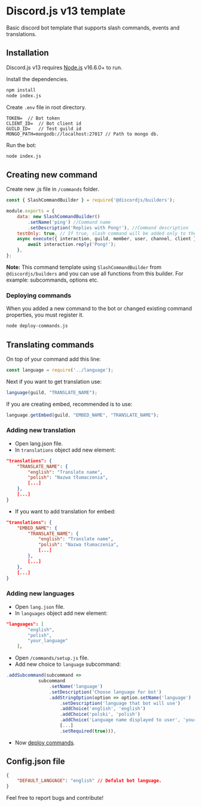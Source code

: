# Discord.js v13 template
Basic discord bot template that supports slash commands, events and translations.
## Installation
Discord.js v13 requires [Node.js](https://nodejs.org/) v16.6.0+ to run.

Install the dependencies.
```sh
npm install
node index.js
```

Create `.env` file in root directory.
```env
TOKEN=  // Bot token
CLIENT_ID=  // Bot client id
GUILD_ID=   // Test guild id
MONGO_PATH=mongodb://localhost:27017 // Path to mongo db.
```

Run the bot:
```sh
node index.js
```

## Creating new command
Create new .js file in `/commands` folder.
```js
const { SlashCommandBuilder } = require('@discordjs/builders');

module.exports = {
    data: new SlashCommandBuilder()
        .setName('ping') //Command name
        .setDescription('Replies with Pong!'), //Command description
    testOnly: true, // If true, slash command will be added only to the test guild.
    async execute({ interaction, guild, member, user, channel, client } ) {
        await interaction.reply('Pong!');
    },
};
```
**Note:** This command template using `SlashCommandBuilder` from `@discordjs/builders` and you can use all functions from this builder. For example: subcommands, options etc.
### Deploying commands
When you added a new command to the bot or changed existing command properties, you must register it.
```sh
node deploy-commands.js
```

## Translating commands
On top of your command add this line:
```js
const language = require('../language');
```
Next if you want to get translation use:
```js
language(guild, "TRANSLATE_NAME");
```
If you are creating embed, recommended is to use:
```js
language.getEmbed(guild, "EMBED_NAME", "TRANSLATE_NAME");
```

### Adding new translation
- Open lang.json file.
- In `translations` object add new element:
```json
"translations": {
    "TRANSLATE_NAME": {
        "english": "Translate name",
        "polish": "Nazwa tłumaczenia",
        [...]
    },
    [...]
}
```
- If you want to add translation for embed:
```json
"translations": {
    "EMBED_NAME": {
        "TRANSLATE_NAME": {
            "english": "Translate name",
            "polish": "Nazwa tłumaczenia",
            [...]
        },
        [...]
    },
    [...]
}
```

### Adding new languages
- Open `lang.json` file.
- In `languages` object add new element:
```json
"languages": [
        "english",
        "polish",
        "your_language"
    ],
```
- Open `/commands/setup.js` file.
- Add new choice to `language` subcommand:
```js
.addSubcommand(subcommand =>
            subcommand
                .setName('language')
                .setDescription('Choose language for bot')
                .addStringOption(option => option.setName('language')
                    .setDescription('language that bot will use')
                    .addChoice('english', 'english')
                    .addChoice('polski', 'polish')
                    .addChoice('Language name displayed to user', 'your_language')
                    [...]
                    .setRequired(true))),
```
- Now [deploy commands](#deploying-commands).

## Config.json file
```json
{
    "DEFAULT_LANGUAGE": "english" // Defalut bot language.
}
```


Feel free to report bugs and contribute!